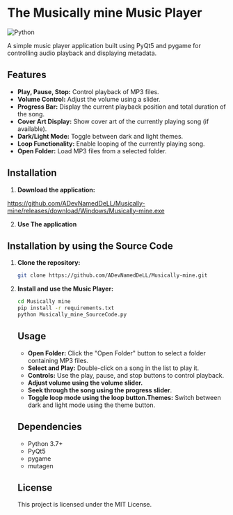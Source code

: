 # The Musically mine Music Player

![Python](https://img.shields.io/badge/python-3670A0?style=for-the-badge&logo=python&logoColor=ffdd54)

A simple music player application built using PyQt5 and pygame for controlling audio playback and displaying metadata.

## Features

- **Play, Pause, Stop:** Control playback of MP3 files.
- **Volume Control:** Adjust the volume using a slider.
- **Progress Bar:** Display the current playback position and total duration of the song.
- **Cover Art Display:** Show cover art of the currently playing song (if available).
- **Dark/Light Mode:** Toggle between dark and light themes.
- **Loop Functionality:** Enable looping of the currently playing song.
- **Open Folder:** Load MP3 files from a selected folder.

## Installation

1. **Download the application:**

https://github.com/ADevNamedDeLL/Musically-mine/releases/download/Windows/Musically-mine.exe

2. **Use The application**

## Installation by using the Source Code

1. **Clone the repository:**

   ```bash
   git clone https://github.com/ADevNamedDeLL/Musically-mine.git
   ```
2. **Install and use the Music Player:**

   ```bash
   cd Musically mine
   pip install -r requirements.txt
   python Musically_mine_SourceCode.py
   ```
   ## Usage
   - **Open Folder:** Click the "Open Folder" button to select a folder containing MP3 files.
   - **Select and Play:** Double-click on a song in the list to play it.
   - **Controls:** Use the play, pause, and stop buttons to control playback.
   - **Adjust volume using the volume slider.**
   - **Seek through the song using the progress slider**.
   - **Toggle loop mode using the loop button.Themes:** Switch between dark and light mode using the theme button.

   ## Dependencies
   - Python 3.7+
   - PyQt5
   - pygame
   - mutagen

   ## License
   This project is licensed under the MIT License.
   
